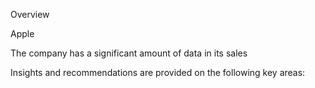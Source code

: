 Overview

Apple

The company has a significant amount of data in its sales

Insights and recommendations are provided on the following key areas:
